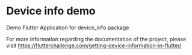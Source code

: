 # Device info demo

Demo Flutter Application for device_info package

For more information regarding the documentation of the project, please visit
https://flutterchallenge.com/getting-device-information-in-flutter/

